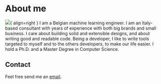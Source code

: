# About me

![](assets/lode_nachtergaele.jpg){ align=right }
I am a Belgian machine learning engineer.
I am an Italy-based consultant with years of experience with both big brands
and small business. I care about building solid and extensible designs, and
about writing good and readable code. Being a developer, I like to write tools
targeted to myself and to the others developers, to make our life easier. I
hold a Ph.D. and a Master Degree in Computer Science.

## Contact

Feel free send me an [email](mailto:cast4+blog2@gmail.com).
